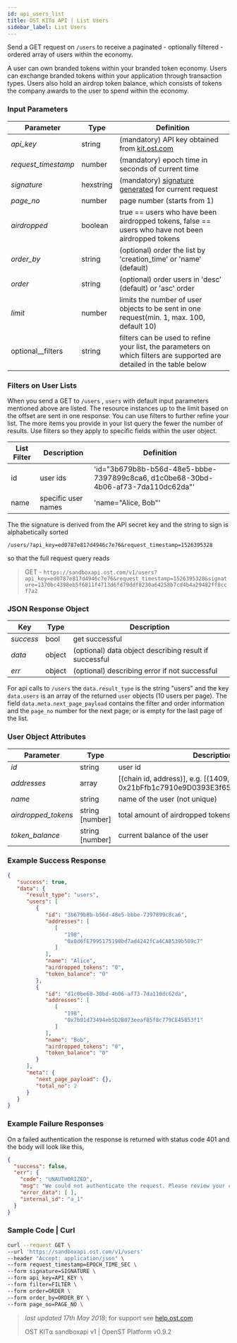 ```yaml
---
id: api_users_list
title: OST KIT⍺ API | List Users
sidebar_label: List Users
---
```


Send a GET request on `/users` to receive a paginated - optionally filtered - ordered array of users within the economy.

A user can own branded tokens within your branded token economy.  Users can exchange branded tokens within your application through transaction types.  Users also hold an airdrop token balance, which consists of tokens the company awards to the user to spend within the economy.

### Input Parameters

| Parameter           | Type       | Definition  |
|---------------------|-----------|--------|
| _api_key_           | string      | (mandatory) API key obtained from [kit.ost.com](https://kit.ost.com)|
| _request_timestamp_ | number     | (mandatory) epoch time in seconds of current time |
| _signature_         | hexstring  | (mandatory) [<u>signature generated</u>](2_98_API_AUTHENTICATION.md) for current request |
| _page_no_           | number    | page number (starts from 1) |
| _airdropped_ | boolean | true == users who have been airdropped tokens, false == users who have not been airdropped tokens
| _order_by_          | string |(optional) order the list by 'creation_time' or 'name' (default) |
| _order_             | string  |(optional) order users in 'desc' (default) or 'asc' order |
| _limit_ | number  | limits the number of user objects to be sent in one request(min. 1, max. 100, default 10) |
|optional__filters|string| filters can be used to refine your list, the parameters on which filters are supported are detailed in the table below|


### Filters on User Lists


When you send a GET to `/users` , `users` with default input parameters mentioned above are listed. The resource instances up to the limit based on the offset are sent in one response. You can use filters to further refine your list. The more items you provide in your list query the fewer the number of results. Use filters so they apply to specific fields within the user object.

| List Filter           | Description       | Definition  |
|---------------------|-----------|--------|
|id|user ids|'id="3b679b8b-b56d-48e5-bbbe-7397899c8ca6, d1c0be68-30bd-4b06-af73-7da110dc62da"'|
|name|specific user names|'name="Alice, Bob"'|


The the signature is derived from the API secret key and the string to sign is alphabetically sorted


`/users/?api_key=ed0787e817d4946c7e76&request_timestamp=1526395328`

so that the full request query reads

> GET - `https://sandboxapi.ost.com/v1/users?api_key=ed0787e817d4946c7e76&request_timestamp=1526395328&signature=1370bc4398eb5f6811f4713d6fd79ddf8230a64258b7cd4b4a29482ff8ccf7a2`

### JSON Response Object

| Key        | Type   | Description      |
|------------|--------|------------|
| _success_  | bool   | get successful |
| _data_     | object | (optional) data object describing result if successful   |
| _err_      | object | (optional) describing error if not successful |

For api calls to `/users` the `data.result_type` is the string "users"
and the key `data.users` is an array of the returned `user` objects (10 users per page). The field `data.meta.next_page_payload` contains the filter and order information and the `page_no` number for the next page; or is empty for the last page of the list.

### User Object Attributes

| Parameter | Type   | Description  |
|-----------|--------|--------|
| _id_      | string | user id |
| _addresses_    | array | [(chain id, address)], e.g. [(1409, 0x21bFfb1c7910e9D0393E3f655E921FB47F70ab56)]  |
| _name_    | string | name of the user (not unique)  |
| _airdropped_tokens_ | string [number] | 	total amount of airdropped tokens to the user |
| _token_balance_           | string [number] | current balance of the user |

### Example Success Response
```json
{
   "success": true,
   "data": {
      "result_type": "users",
      "users": [
         {
            "id": "3b679b8b-b56d-48e5-bbbe-7397899c8ca6",
            "addresses": [
               [
                  "198",
                  "0x0d6fE7995175198bd7ad4242fCa4CA8539b509c7"
               ]
            ],
            "name": "Alice",
            "airdropped_tokens": "0",
            "token_balance": "0"
         },
         {
            "id": "d1c0be68-30bd-4b06-af73-7da110dc62da",
            "addresses": [
               [
                  "198",
                  "0x7b01d73494eb5D2B073eeafB5f8c779CE45853f1"
               ]
            ],
            "name": "Bob",
            "airdropped_tokens": "0",
            "token_balance": "0"
         }
      ],
      "meta": {
         "next_page_payload": {},
         "total_no": 2
      }
   }
}
```

### Example Failure Responses
On a failed authentication the response is returned with status code 401 and the body will look like this,

```json
{
  "success": false,
  "err": {
    "code": "UNAUTHORIZED",
    "msg": "We could not authenticate the request. Please review your credentials and authentication method.",
    "error_data": [ ],
    "internal_id": "a_1"
  }
}
```


### Sample Code | Curl
```bash
curl --request GET \
--url 'https://sandboxapi.ost.com/v1/users'
--header "Accept: application/json" \
--form request_timestamp=EPOCH_TIME_SEC \
--form signature=SIGNATURE \
--form api_key=API_KEY \
--form filter=FILTER \
--form order=ORDER \
--form order_by=ORDER_BY \
--form page_no=PAGE_NO \
```

>_last updated 17th May 2018_; for support see [help.ost.com](help.ost.com)
>
> OST KIT⍺ sandboxapi v1 | OpenST Platform v0.9.2
